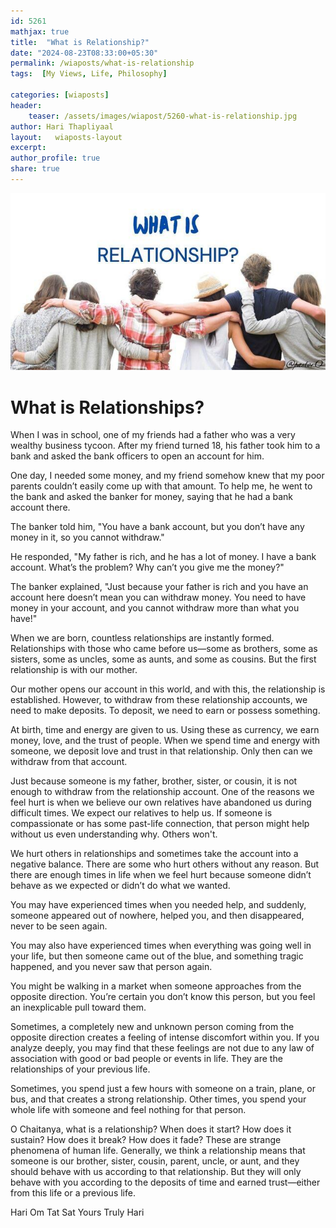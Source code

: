 ```yaml
---        
id: 5261 
mathjax: true        
title:  "What is Relationship?"        
date: "2024-08-23T08:33:00+05:30"        
permalink: /wiaposts/what-is-relationship  
tags:  [My Views, Life, Philosophy]         
        
categories: [wiaposts] 
header:        
    teaser: /assets/images/wiapost/5260-what-is-relationship.jpg        
author: Hari Thapliyaal        
layout:   wiaposts-layout        
excerpt:        
author_profile: true        
share: true        
---     
```


![What is Relationships](/assets/images/wiapost/5260-what-is-relationship.jpg)
   
# What is Relationships?    
   
When I was in school, one of my friends had a father who was a very wealthy business tycoon. After my friend turned 18, his father took him to a bank and asked the bank officers to open an account for him.

One day, I needed some money, and my friend somehow knew that my poor parents couldn’t easily come up with that amount. To help me, he went to the bank and asked the banker for money, saying that he had a bank account there.

The banker told him, "You have a bank account, but you don’t have any money in it, so you cannot withdraw."

He responded, "My father is rich, and he has a lot of money. I have a bank account. What’s the problem? Why can’t you give me the money?"

The banker explained, "Just because your father is rich and you have an account here doesn’t mean you can withdraw money. You need to have money in your account, and you cannot withdraw more than what you have!"

When we are born, countless relationships are instantly formed. Relationships with those who came before us—some as brothers, some as sisters, some as uncles, some as aunts, and some as cousins. But the first relationship is with our mother.

Our mother opens our account in this world, and with this, the relationship is established. However, to withdraw from these relationship accounts, we need to make deposits. To deposit, we need to earn or possess something.

At birth, time and energy are given to us. Using these as currency, we earn money, love, and the trust of people. When we spend time and energy with someone, we deposit love and trust in that relationship. Only then can we withdraw from that account.

Just because someone is my father, brother, sister, or cousin, it is not enough to withdraw from the relationship account. One of the reasons we feel hurt is when we believe our own relatives have abandoned us during difficult times. We expect our relatives to help us. If someone is compassionate or has some past-life connection, that person might help without us even understanding why. Others won't.

We hurt others in relationships and sometimes take the account into a negative balance. There are some who hurt others without any reason. But there are enough times in life when we feel hurt because someone didn’t behave as we expected or didn’t do what we wanted.

You may have experienced times when you needed help, and suddenly, someone appeared out of nowhere, helped you, and then disappeared, never to be seen again.

You may also have experienced times when everything was going well in your life, but then someone came out of the blue, and something tragic happened, and you never saw that person again.

You might be walking in a market when someone approaches from the opposite direction. You’re certain you don’t know this person, but you feel an inexplicable pull toward them.

Sometimes, a completely new and unknown person coming from the opposite direction creates a feeling of intense discomfort within you. If you analyze deeply, you may find that these feelings are not due to any law of association with good or bad people or events in life. They are the relationships of your previous life.

Sometimes, you spend just a few hours with someone on a train, plane, or bus, and that creates a strong relationship. Other times, you spend your whole life with someone and feel nothing for that person.

O Chaitanya, what is a relationship? When does it start? How does it sustain? How does it break? How does it fade? These are strange phenomena of human life. Generally, we think a relationship means that someone is our brother, sister, cousin, parent, uncle, or aunt, and they should behave with us according to that relationship. But they will only behave with you according to the deposits of time and earned trust—either from this life or a previous life.

Hari Om Tat Sat
Yours Truly Hari